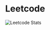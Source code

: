 # Leetcode
![Leetcode Stats](https://leetcard.jacoblin.cool/DF1018?theme=dark&font=Alatsi&ext=heatmap)